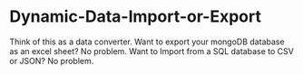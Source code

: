 # Dynamic-Data-Import-or-Export
Think of this as a data converter. Want to export your mongoDB database as an excel sheet? No problem. Want to Import from a SQL database to CSV or JSON? No problem.
